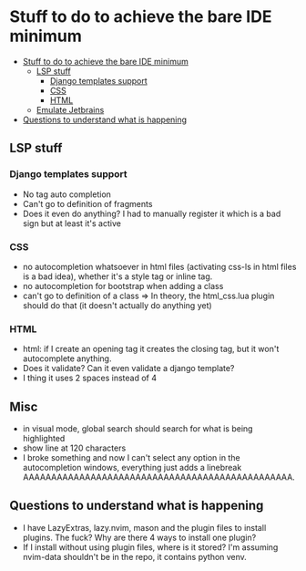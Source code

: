 <!--toc:start-->

# Stuff to do to achieve the bare IDE minimum

- [Stuff to do to achieve the bare IDE minimum](#stuff-to-do-to-achieve-the-bare-ide-minimum)
  - [LSP stuff](#lsp-stuff)
    - [Django templates support](#django-templates-support)
    - [CSS](#css)
    - [HTML](#html)
  - [Emulate Jetbrains](#emulate-jetbrains)
- [Questions to understand what is happening](#questions-to-understand-what-is-happening)
<!--toc:end-->

## LSP stuff

### Django templates support

- No tag auto completion
- Can't go to definition of fragments
- Does it even do anything? I had to manually register it which is a bad sign but at least it's active

### CSS

- no autocompletion whatsoever in html files (activating css-ls in html files is a bad idea), whether it's a style tag or inline tag.
- no autocompletion for bootstrap when adding a class
- can't go to definition of a class
=> In theory, the html_css.lua plugin should do that (it doesn't actually do anything yet)

### HTML

- html: if I create an opening tag it creates the closing tag, but it won't autocomplete anything.
- Does it validate? Can it even validate a django template?
- I thing it uses 2 spaces instead of 4

## Misc

- in visual mode, global search should search for what is being highlighted
- show line at 120 characters
- I broke something and now I can't select any option in the autocompletion windows, everything just adds a linebreak AAAAAAAAAAAAAAAAAAAAAAAAAAAAAAAAAAAAAAAAAAAAAAAA.

## Questions to understand what is happening

- I have LazyExtras, lazy.nvim, mason and the plugin files to install plugins. The fuck? Why are there 4 ways to install one plugin?
- If I install without using plugin files, where is it stored? I'm assuming nvim-data shouldn't be in the repo, it contains python venv.
